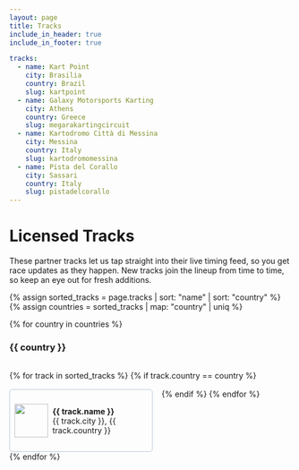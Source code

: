 ```yaml
---
layout: page
title: Tracks
include_in_header: true
include_in_footer: true

tracks:
  - name: Kart Point
    city: Brasilia
    country: Brazil
    slug: kartpoint
  - name: Galaxy Motorsports Karting
    city: Athens
    country: Greece
    slug: megarakartingcircuit
  - name: Kartodromo Città di Messina
    city: Messina
    country: Italy
    slug: kartodromomessina
  - name: Pista del Corallo
    city: Sassari
    country: Italy
    slug: pistadelcorallo
---
```


# Licensed Tracks

These partner tracks let us tap straight into their live timing feed, so you get race updates as they happen. New tracks join the lineup from time to time, so keep an eye out for fresh additions.

<style>
    .tr_container {
        display: flex;
        flex-wrap: wrap;
        gap: 16px;
        padding-top: 16px;
    }
    .tr_track {
        display: flex;
        align-items: center;
        gap: 8px;
        padding: 8px;
        width: 238px;
        height: 94px;
        border: 1px solid rgb(185, 198, 212);
        border-radius: 5px;
    }
    .tr_logo {
        width: 60px;
        height: 60px;
    }
</style>

{% assign sorted_tracks = page.tracks | sort: "name" | sort: "country" %}
{% assign countries = sorted_tracks | map: "country" | uniq %}

{% for country in countries %}

### {{ country }}

<div class="tr_container">
    {% for track in sorted_tracks %}
        {% if track.country == country %}
        <div class="tr_track">
            <img class="tr_logo" src="/assets/tracks/{{ track.slug }}.jpg" />
            <span><strong>{{ track.name }}</strong><br>{{ track.city }}, {{ track.country }}</span>
        </div>
        {% endif %}
    {% endfor %}
</div>
{% endfor %}

